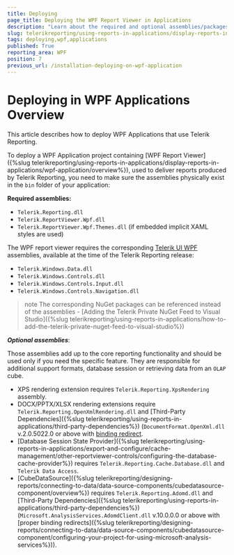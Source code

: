 ```yaml
---
title: Deploying
page_title: Deploying the WPF Report Viewer in Applications
description: "Learn about the required and optional assemblies/packages needed for deploying the WPF Report Viewer in applications."
slug: telerikreporting/using-reports-in-applications/display-reports-in-applications/wpf-application/deploying-wpf-applications
tags: deploying,wpf,applications
published: True
reporting_area: WPF
position: 7
previous_url: /installation-deploying-on-wpf-application
---
```


# Deploying in WPF Applications Overview

This article describes how to deploy WPF Applications that use Telerik Reporting.


To deploy a WPF Application project containing [WPF Report Viewer]({%slug telerikreporting/using-reports-in-applications/display-reports-in-applications/wpf-application/overview%}), used to deliver reports produced by Telerik Reporting, you need to make sure the assemblies physically exist in the `bin` folder of your application:

__Required assemblies:__

* `Telerik.Reporting.dll`
* `Telerik.ReportViewer.Wpf.dll`
* `Telerik.ReportViewer.Wpf.Themes.dll` (if embedded implicit XAML styles are used)

The WPF report viewer requires the corresponding [Telerik UI WPF](https://www.telerik.com/products/wpf/overview.aspx) assemblies, available at the time of the Telerik Reporting release:

* `Telerik.Windows.Data.dll`
* `Telerik.Windows.Controls.dll`
* `Telerik.Windows.Controls.Input.dll`
* `Telerik.Windows.Controls.Navigation.dll`

>note The corresponding NuGet packages can be referenced instead of the assemblies - [Adding the Telerik Private NuGet Feed to Visual Studio]({%slug telerikreporting/using-reports-in-applications/how-to-add-the-telerik-private-nuget-feed-to-visual-studio%})

__*Optional assemblies*__:

Those assemblies add up to the core reporting functionality and should be used only if you need the specific feature. They are responsible for additional support formats, database session or retrieving data from an `OLAP` cube.

* XPS rendering extension requires `Telerik.Reporting.XpsRendering` assembly.
* DOCX/PPTX/XLSX rendering extensions require `Telerik.Reporting.OpenXmlRendering.dll` and [Third-Party Dependencies]({%slug telerikreporting/using-reports-in-applications/third-party-dependencies%}) (`DocumentFormat.OpenXml.dll` v.2.0.5022.0 or above with [binding redirect](https://learn.microsoft.com/en-us/dotnet/framework/configure-apps/file-schema/runtime/bindingredirect-element).
* [Database Session State Provider]({%slug telerikreporting/using-reports-in-applications/export-and-configure/cache-management/other-reportviewer-controls/configuring-the-database-cache-provider%}) requires `Telerik.Reporting.Cache.Database.dll` and `Telerik Data Access`.
* [CubeDataSource]({%slug telerikreporting/designing-reports/connecting-to-data/data-source-components/cubedatasource-component/overview%}) requires `Telerik.Reporting.Adomd.dll` and [Third-Party Dependencies]({%slug telerikreporting/using-reports-in-applications/third-party-dependencies%}) (`Microsoft.AnalysisServices.AdomdClient.dll` v.10.0.0.0 or above with [proper binding redirects]({%slug telerikreporting/designing-reports/connecting-to-data/data-source-components/cubedatasource-component/configuring-your-project-for-using-microsoft-analysis-services%})).
